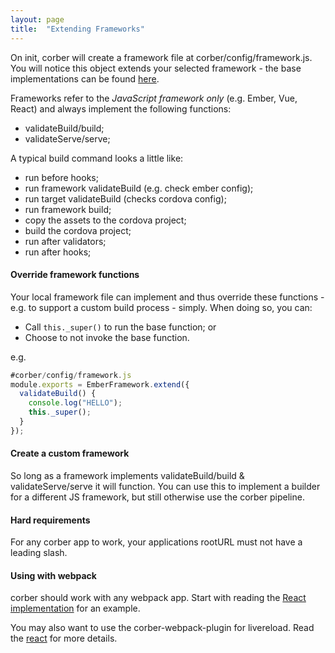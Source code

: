 ```yaml
---
layout: page
title:  "Extending Frameworks"
---
```


On init, corber will create a framework file at corber/config/framework.js.
You will notice this object extends your selected framework - the base implementations can be found [here](https://github.com/isleofcode/corber/tree/master/lib/frameworks).

Frameworks refer to the *JavaScript framework only* (e.g. Ember, Vue, React) and always implement the following functions:

- validateBuild/build;
- validateServe/serve;

A typical build command looks a little like:

- run before hooks;
- run framework validateBuild (e.g. check ember config);
- run target validateBuild (checks cordova config);
- run framework build;
- copy the assets to the cordova project;
- build the cordova project;
- run after validators;
- run after hooks;

#### Override framework functions
Your local framework file can implement and thus override these functions - e.g. to support a custom build process - simply. When doing so, you can:

- Call `this._super()` to run the base function; or
- Choose to not invoke the base function.

e.g.

```javascript
#corber/config/framework.js
module.exports = EmberFramework.extend({
  validateBuild() {
    console.log("HELLO");
    this._super();
  }
});
```

#### Create a custom framework

So long as a framework implements validateBuild/build & validateServe/serve it will function. You can use this to implement a builder for a different JS framework, but still otherwise use the corber pipeline.


#### Hard requirements

For any corber app to work, your applications rootURL must not have a
leading slash.


#### Using with webpack

corber should work with any webpack app. Start with reading the [React
implementation](https://github.com/isleofcode/corber/tree/master/lib/frameworks/react) for an example.

You may also want to use the corber-webpack-plugin for livereload.
Read the [react](/pages/frameworks/react) for more details.
